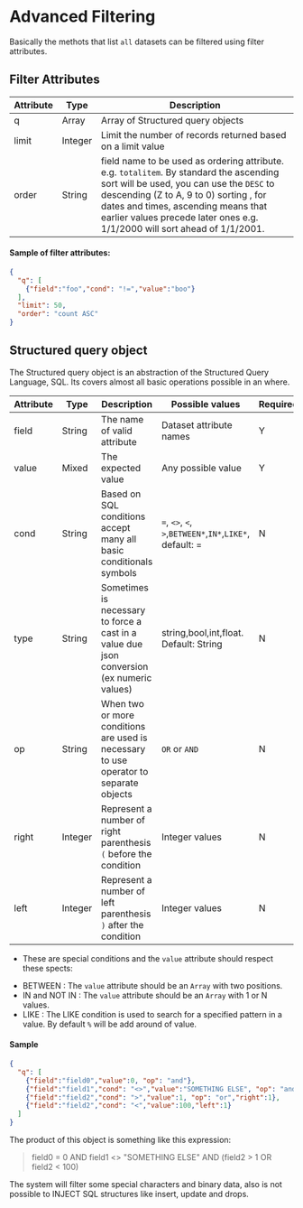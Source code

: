 # Advanced Filtering

Basically the methots that list `all` datasets can be filtered using filter attributes.


## Filter Attributes

|  Attribute | Type    |Description |
|---|---|---|
| q  | Array  | Array of Structured query objects|
| limit  | Integer   | Limit the number of records returned based on a limit value  |
| order  | String  |field name to be used as ordering attribute. e.g. `totalitem`. By standard the ascending sort will be used, you can use the `DESC` to descending  (Z to A, 9 to 0) sorting , for dates and times, ascending means that earlier values precede later ones e.g. 1/1/2000 will sort ahead of 1/1/2001.  |

#### Sample of filter attributes:

```json
{
  "q": [
    {"field":"foo","cond": "!=","value":"boo"}
  ],
  "limit": 50,
  "order": "count ASC"
}
```


## Structured query object

The Structured query object is an abstraction of the Structured Query Language, SQL. Its covers almost all basic operations possible in an where.


|  Attribute | Type    |Description |Possible values|Required|
|---|---|---|---|---|
|field|String|The name of valid attribute|Dataset attribute names| Y |
|value|Mixed|The expected value|Any possible value| Y |
|cond|String|Based on SQL conditions accept many all basic  conditionals symbols| `=`, `<>`, `<`, `>`,`BETWEEN*`,`IN*`,`LIKE*`, default: =|N|
|type|String|Sometimes is necessary to force a cast in a value due json conversion (ex numeric values)| string,bool,int,float. Default: String|N|
|op|String|When two or more conditions are used is necessary to use operator to separate objects|`OR` or `AND`|N|
|right|Integer|Represent a number of right parenthesis `(` before the condition|Integer values |N|
|left|Integer|Represent a number of left parenthesis `)` after the condition|Integer values |N|

* These are special conditions and the `value` attribute should respect these spects:

- BETWEEN : The `value` attribute should be an `Array` with two positions.
- IN  and NOT IN : The `value` attribute should be an `Array` with 1 or N values.
- LIKE : The LIKE condition is used to search for a specified pattern in a value. By default `%` will be add around of value.

#### Sample
```json
{
  "q": [
    {"field":"field0","value":0, "op": "and"},
    {"field":"field1","cond": "<>","value":"SOMETHING ELSE", "op": "and"},
    {"field":"field2","cond": ">","value":1, "op": "or","right":1},
    {"field":"field2","cond": "<","value":100,"left":1}
  ]
}
```
The product of this object is something like this expression:

> field0 = 0 AND field1 <> "SOMETHING ELSE" AND (field2 > 1 OR field2 < 100)

The system will filter some special characters and binary data, also is not possible to INJECT SQL structures like insert, update and drops.
